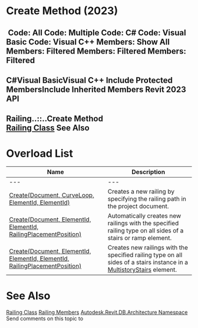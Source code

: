 # Create Method (2023)

﻿
 Code: All Code: Multiple Code: C# Code: Visual Basic Code: Visual C++  Members: Show All Members: Filtered Members: Filtered Members: Filtered   
---  
C#Visual BasicVisual C++
Include Protected MembersInclude Inherited Members
Revit 2023 API  
---  
Railing..::..Create Method   
[Railing Class](4af1265f-859e-123b-ada5-a479324f3dee.md "Railing Class") See Also  
---  
# Overload List
| Name | Description |
| --- | --- |
| --- | --- | --- |
| [Create(Document, CurveLoop, ElementId, ElementId)](34a36770-964a-60eb-5ad7-c013913dfd05.md "Create Method \(Document, CurveLoop, ElementId, ElementId\)") | Creates a new railing by specifying the railing path in the project document. |
| [Create(Document, ElementId, ElementId, RailingPlacementPosition)](1c9de88b-8038-4ac9-37bd-9b6fd5e1f801.md "Create Method \(Document, ElementId, ElementId, RailingPlacementPosition\)") | Automatically creates new railings with the specified railing type on all sides of a stairs or ramp element. |
| [Create(Document, ElementId, ElementId, ElementId, RailingPlacementPosition)](3fae650e-f453-914a-5f56-5077c3a10706.md "Create Method \(Document, ElementId, ElementId, ElementId, RailingPlacementPosition\)") | Creates new railings with the specified railing type on all sides of a stairs instance in a [MultistoryStairs](8b07cbff-013c-889f-8807-703e63a91923.md "MultistoryStairs Class") element. |

# See Also
[Railing Class](4af1265f-859e-123b-ada5-a479324f3dee.md "Railing Class")
[Railing Members](30343977-2345-16a1-d4f8-ac4b47fbfa4f.md "Railing Members")
[Autodesk.Revit.DB.Architecture Namespace](720f0c58-cb2b-4f13-374a-7348ed0a1cd3.md "Autodesk.Revit.DB.Architecture Namespace")
Send comments on this topic to 